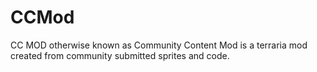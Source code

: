 # CCMod
CC MOD otherwise known as Community Content Mod is a terraria mod created from community submitted sprites and code.
